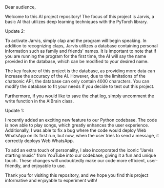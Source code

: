 Dear audience,

Welcome to this AI project repository! The focus of this project is Jarvis, a basic AI that utilizes deep learning techniques with the PyTorch library.

Update 2:

To activate Jarvis, simply clap and the program will begin speaking. In addition to recognizing claps, Jarvis utilizes a database containing personal information such as family and friends' names. It is important to note that if you are running the program for the first time, the AI will say the name provided in the database, which can be modified to your desired name.

The key feature of this project is the database, as providing more data can increase the accuracy of the AI. However, due to the limitations of the chatsonic API, the database can only contain 4000 characters. You can modify the database to fit your needs if you decide to test out this project.

Furthermore, if you would like to save the chat log, simply uncomment the write function in the AIBrain class.

Update 1:

I recently added an exciting new feature to our Python codebase. The code is now able to play songs, which greatly enhances the user experience. Additionally, I was able to fix a bug where the code would deploy Web WhatsApp on its first run, but now, when the user tries to send a message, it correctly deploys Web WhatsApp. 

To add an extra touch of personality, I also incorporated the iconic "Jarvis starting music" from YouTube into our codebase, giving it a fun and unique touch. These changes will undoubtedly make our code more efficient, user-friendly, and enjoyable to use.

Thank you for visiting this repository, and we hope you find this project informative and enjoyable to experiment with!

